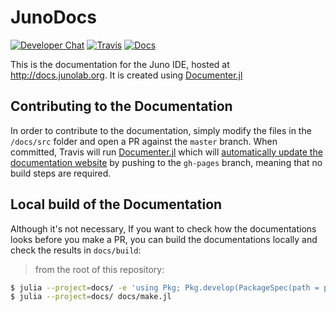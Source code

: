 # JunoDocs

[![Developer Chat](https://badges.gitter.im/Join%20Chat.svg)](https://gitter.im/JunoLab/Juno)
[![Travis](https://travis-ci.org/JunoLab/JunoDocs.jl.svg?branch=master)](https://travis-ci.org/JunoLab/JunoDocs.jl)
[![Docs](https://img.shields.io/badge/docs-latest-blue.svg)](https://JunoLab.github.io/JunoDocs.jl/latest)

This is the documentation for the Juno IDE, hosted at http://docs.junolab.org.
It is created using [Documenter.jl](https://github.com/JuliaDocs/Documenter.jl)

## Contributing to the Documentation

In order to contribute to the documentation, simply modify the files in the `/docs/src`
folder and open a PR against the `master` branch. When committed, Travis will run
[Documenter.jl](https://github.com/JuliaDocs/Documenter.jl) which will
[automatically update the documentation website](https://juliadocs.github.io/Documenter.jl/stable/man/hosting/)
by pushing to the `gh-pages` branch, meaning that no build steps are required.

## Local build of the Documentation

Although it's not necessary, If you want to check how the documentations looks before you make a PR,
you can build the documentations locally and check the results in `docs/build`:

> from the root of this repository:

```sh
$ julia --project=docs/ -e 'using Pkg; Pkg.develop(PackageSpec(path = pwd())); Pkg.instantiate()'
$ julia --project=docs/ docs/make.jl
```
